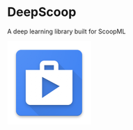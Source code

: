 # DeepScoop
A deep learning library built for ScoopML

[![Deploy](https://github.com/harishsg99/Scoop-Store/blob/master/192.png)](https://pythonplay.ml/)
